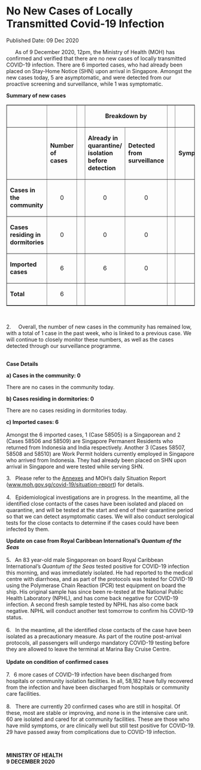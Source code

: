 <html>
    <meta http-equiv="Content-Type" content="text/html; charset=utf-8"/>
    <meta charset="utf-8"/>
    <title>No New Cases of Locally Transmitted  Covid-19 Infection</title>
    <body><h1>No New Cases of Locally Transmitted  Covid-19 Infection</h1>
    <p>Published Date: 09 Dec 2020</p> <p>&nbsp; &nbsp; &nbsp; As of 9 December 2020, 12pm, the Ministry of Health (MOH) has confirmed and verified that there are no new cases of locally transmitted COVID-19 infection. There are 6 imported cases, who had already been placed on Stay-Home Notice (SHN) upon arrival in Singapore. Amongst the new cases today, 5 are asymptomatic, and were detected from our proactive screening and surveillance, while 1 was symptomatic.&nbsp;</p> <p><strong>Summary of new cases</strong></p> <table border="1" cellspacing="0" cellpadding="0" width="605"> <tbody><tr> <td width="129"> <p align="right">&nbsp;</p> </td> <td width="60"> <p>&nbsp;</p> </td> <td width="16" valign="top"> <p>&nbsp;</p> </td> <td width="192" colspan="2"> <p align="center"><strong>Breakdown by</strong></p> </td> <td width="16" valign="top"> <p>&nbsp;</p> </td> <td width="192" colspan="2"> <p align="center"><strong>Breakdown by</strong></p> </td> </tr> <tr> <td width="129"> <p align="right">&nbsp;</p> </td> <td width="60"> <p><strong>Number of cases</strong></p> </td> <td width="16" valign="top"> <p>&nbsp;</p> </td> <td width="96"> <p><strong>Already in quarantine/ isolation before detection</strong></p> </td> <td width="96"> <p><strong>Detected from surveillance</strong></p> </td> <td width="16" valign="top"> <p>&nbsp;</p> </td> <td width="96"> <p><strong>Symptomatic</strong></p> </td> <td width="96"> <p><strong>Asymptomatic</strong></p> </td> </tr> <tr> <td width="129"> <p><strong>Cases in the community</strong></p> </td> <td width="60"> <p align="center">0</p> </td> <td width="16" valign="top"> <p align="center">&nbsp;</p> </td> <td width="96"> <p align="center">0</p> </td> <td width="96"> <p align="center">0</p> </td> <td width="16" valign="top"> <p align="center">&nbsp;</p> </td> <td width="96"> <p align="center">0</p> </td> <td width="96"> <p align="center">0</p> </td> </tr> <tr> <td width="129"> <p><strong>Cases residing in dormitories</strong></p> </td> <td width="60"> <p align="center">0</p> </td> <td width="16" valign="top"> <p align="center">&nbsp;</p> </td> <td width="96"> <p align="center">0</p> </td> <td width="96"> <p align="center">0</p> </td> <td width="16" valign="top"> <p align="center">&nbsp;</p> </td> <td width="96"> <p align="center">0</p> </td> <td width="96"> <p align="center">0</p> </td> </tr> <tr> <td width="129"> <p><strong>Imported cases</strong></p> </td> <td width="60"> <p align="center">6</p> </td> <td width="16" valign="top"> <p align="center">&nbsp;</p> </td> <td width="96"> <p align="center">6</p> </td> <td width="96"> <p align="center">0</p> </td> <td width="16" valign="top"> <p align="center">&nbsp;</p> </td> <td width="96"> <p align="center">1</p> </td> <td width="96"> <p align="center">5</p> </td> </tr> <tr> <td width="129"> <p><strong>Total</strong></p> </td> <td width="60"> <p align="center">6</p> </td> <td width="16" valign="top"> <p align="center">&nbsp;</p> </td> <td width="96"> <p align="center">&nbsp;</p> </td> <td width="96"> <p align="center">&nbsp;</p> </td> <td width="16" valign="top"> <p align="center">&nbsp;</p> </td> <td width="96"> <p align="center">&nbsp;</p> </td> <td width="96"> <p align="center">&nbsp;</p> </td> </tr> </tbody></table> <p>&nbsp;</p> <p>2.&nbsp; &nbsp; &nbsp;Overall, the number of new cases in the community has remained low, with a total of 1 case in the past week, who is linked to a previous case. We will continue to closely monitor these numbers, as well as the cases detected through our surveillance programme.<p><strong><br>Case Details</strong></p><p><strong>a) Cases in the community: 0</strong><strong><br></strong></p><p>There are no cases in the community today.</p><p><strong>b) Cases residing in dormitories: 0</strong></p></p><p><p>There are no cases residing in dormitories today.</p></p><p><strong>c) Imported cases: 6<br><br></strong>Amongst the 6 imported cases, 1 (Case 58505) is a Singaporean and 2 (Cases 58506 and 58509) are Singapore Permanent Residents who returned from Indonesia and India respectively. Another 3 (Cases 58507, 58508 and 58510) are Work Permit holders currently employed in Singapore who arrived from Indonesia. They had already been placed on SHN upon arrival in Singapore and were tested while serving SHN.</p><p>3.&nbsp; &nbsp;Please refer to the <a href="/docs/librariesprovider5/default-document-library/annexes9447bedea41f4d01bd120de3d9c60b33.pdf?sfvrsn=f19b0a1f_0" title="Annexes">Annexes</a>&nbsp;and MOH’s daily Situation Report (<a href="http://www.moh.gov.sg/covid-19/situation-report">www.moh.gov.sg/covid-19/situation-report</a>) for details. <br><br>4.&nbsp; &nbsp;Epidemiological investigations are in progress. In the meantime, all the identified close contacts of the cases have been isolated and placed on quarantine, and will be tested at the start and end of their quarantine period so that we can detect asymptomatic cases. We will also conduct serological tests for the close contacts to determine if the cases could have been infected by them.</p><p><p><strong>Update on case from </strong><strong>Royal Caribbean International’s <em>Quantum of the Seas&nbsp;<br><br></em></strong>5<strong><em>.&nbsp; &nbsp;</em></strong>An 83 year-old male Singaporean on board Royal Caribbean International’s <em>Quantum of the Seas</em> tested positive for COVID-19 infection this morning, and was immediately isolated. He had reported to the medical centre with diarrhoea, and as part of the protocols was tested for COVID-19 using the Polymerase Chain Reaction (PCR) test equipment on board the ship. His original sample has since been re-tested at the National Public Health Laboratory (NPHL), and has come back negative for COVID-19 infection. A second fresh sample tested by NPHL has also come back negative. NPHL will conduct another test tomorrow to confirm his COVID-19 status. <br><br>6.&nbsp; &nbsp;In the meantime, all the identified close contacts of the case have been isolated as a precautionary measure. As part of the routine post-arrival protocols, all passengers will undergo mandatory COVID-19 testing before they are allowed to leave the terminal at Marina Bay Cruise Centre.&nbsp;<br><br><strong>Update on condition of confirmed cases&nbsp;<br><br></strong>7.<strong>&nbsp; &nbsp;</strong>6 more cases of COVID-19 infection have been discharged from hospitals or community isolation facilities. In all, 58,182 have fully recovered from the infection and have been discharged from hospitals or community care facilities. <br><br>8.&nbsp; &nbsp;There are currently 20 confirmed cases who are still in hospital. Of these, most are stable or improving, and none is in the intensive care unit. 60 are isolated and cared for at community facilities. These are those who have mild symptoms, or are clinically well but still test positive for COVID-19. 29 have passed away from complications due to COVID-19 infection.</p></p> <p>&nbsp;</p> <div> <p><strong>MINISTRY OF HEALTH<br></strong><strong>9 DECEMBER 2020</strong></p> </div></body>
</html>